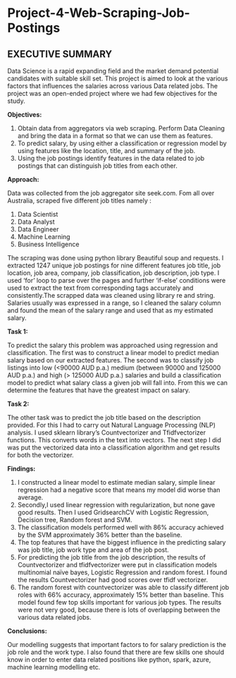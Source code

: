 # Project-4-Web-Scraping-Job-Postings

EXECUTIVE SUMMARY
-------------
Data Science is a rapid expanding field and the market demand potential candidates with suitable skill set. This project is aimed to look at the various factors that influences the salaries across various Data related jobs. The project was an open-ended project where we had few objectives for the study. 

**Objectives:**

1. Obtain data from aggregators via web scraping. Perform Data Cleaning and bring the data in a format so that we can use them as features.
2. To predict salary, by using either a classification or regression model by using features like the location, title, and summary of the job.
3. Using the job postings identify features in the data related to job postings that can distinguish job titles from each other.

**Approach:**

Data was collected from the job aggregator site seek.com. Fom all over Australia, scraped five different job titles namely :
1. Data Scientist
2. Data Analyst
3. Data Engineer
4. Machine Learning 
5. Business Intelligence 

The scraping was done using python library Beautiful soup and requests. 
I extracted 1247 unique job postings for nine different features job title, job location, job area, company, job classification, job description, job type. I used ‘for’ loop to parse over the pages and further ‘if-else’ conditions were used to extract the text from corresponding tags accurately and consistently.The scrapped data was cleaned using library re and string. Salaries usually was expressed in a range, so I cleaned the salary column and found the mean of the salary range and used that as my estimated salary. 

**Task 1:**

To predict the salary this problem was approached using regression and classification. The first was to construct a linear model to predict median salary based on our extracted features. The second was to classify job listings into low (<90000 AUD p.a.) medium (between 90000 and 125000 AUD p.a.) and high (> 125000 AUD p.a.) salaries and build a classification model to predict what salary class a given job will fall into. From this we can determine the features that have the greatest impact on salary.

**Task 2:**

The other task was to predict the job title based on the description provided. For this I had to carry out Natural Language Processing (NLP) analysis. I used sklearn library’s Countvectorizer and Tfidfvectorizer functions. This converts words in the text into vectors. The next step I did was put the vectorized data into a classification algorithm and get results for both the vectorizer. 

**Findings:**
1. I constructed a linear model to estimate median salary, simple linear regression had a negative score that means my model did worse than average. 
2. Secondly,I used linear regression with regularization, but none gave good results. Then I used GridsearchCV with Logistic Regression, Decision tree, Random forest and SVM. 
3. The classification models performed well with 86% accuracy achieved by the SVM approximately 36% better than the baseline.
4. The top features that have the biggest influence in the predicting salary was job title, job work type and area of the job post.
5. For predicting the job title from the job description, the results of Countvectorizer and tfidfvectorizer were put in classification models multinomial naïve bayes, Logistic Regression and random forest. I found the results Countvectorizer had good scores over tfidf vectorizer.
6. The random forest with countvectorizer was able to classify different job roles with 66% accuracy, approximately 15% better than baseline. This model found few top skills important for various job types. The results were not very good, because there is lots of overlapping between the various data related jobs.

**Conclusions:**

Our modelling suggests that important factors to for salary prediction is the job role and the work type. I also found that there are few skills one should know in order to enter data related positions like python, spark, azure, machine learning modelling etc.
